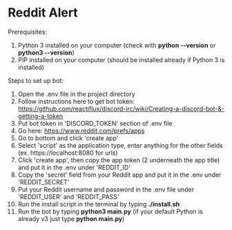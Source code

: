 # Reddit Alert

Prerequisites:
1. Python 3 installed on your computer (check with **python --version** or **python3 --version**)
1. PIP installed on your computer (should be installed already if Python 3 is installed)

Steps to set up bot:

1. Open the .env file in the project directory
1. Follow instructions here to get bot token: https://github.com/reactiflux/discord-irc/wiki/Creating-a-discord-bot-&-getting-a-token
1. Put bot token in 'DISCORD_TOKEN' section of .env file
1. Go here: https://www.reddit.com/prefs/apps
1. Go to bottom and click 'create app'
1. Select 'script' as the application type, enter anything for the other fields (ex. https://localhost:8080 for urls)
1. Click 'create app', then copy the app token (2 underneath the app title) and put it in the .env under 'REDDIT_ID'
1. Copy the 'secret' field from your Reddit app and put it in the .env under 'REDDIT_SECRET'
1. Put your Reddit username and password in the .env file under 'REDDIT_USER' and 'REDDIT_PASS'
1. Run the install script in the terminal by typing **./install.sh**
1. Run the bot by typing **python3 main.py** (if your default Python is already v3 just type **python main.py**)

